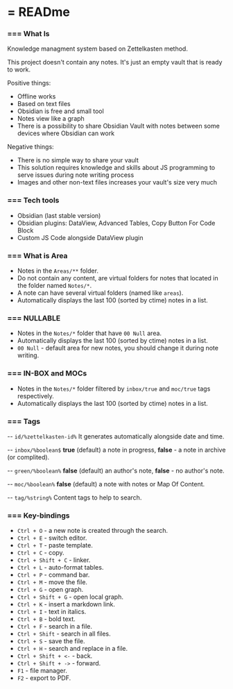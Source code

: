 # = READme

### === What Is

Knowledge managment system based on Zettelkasten method.

This project doesn't contain any notes. It's just an empty vault that is ready to work.

Positive things:
- Offline works
- Based on text files
- Obsidian is free and small tool
- Notes view like a graph
- There is a possibility to share Obsidian Vault with notes between some devices where Obsidian can work

Negative things:
- There is no simple way to share your vault
- This solution requires knowledge and skills about JS programming to serve issues during note writing process
- Images and other non-text files increases your vault's size very much

### === Tech tools

- Obsidian (last stable version)
- Obsidian plugins: DataView, Advanced Tables, Copy Button For Code Block
- Custom JS Code alongside DataView plugin

### === What is Area
- Notes in the `Areas/**` folder.
- Do not contain any content, are virtual folders for notes that located in the folder named `Notes/*`.
- A note can have several virtual folders (named like `areas`).
- Automatically displays the last 100 (sorted by ctime) notes in a list.

### === NULLABLE
- Notes in the  `Notes/*` folder that have `00 Null` area.
- Automatically displays the last 100 (sorted by ctime) notes in a list.
- `00 Null` - default area for new notes, you should change it during note writing.

### === IN-BOX and MOCs
- Notes in the `Notes/*` folder filtered by `inbox/true` and `moc/true` tags respectively.
- Automatically displays the last 100 (sorted by ctime) notes in a list.

### === Tags

-- `id/%zettelkasten-id%`
It generates automatically alongside date and time.

-- `inbox/%boolean$`
**true** (default) a note in progress, **false** - a note in archive (or complited).

-- `green/%boolean%`
**false** (default) an author's note, **false** - no author's note.

-- `moc/%boolean%`
**false** (default) a note with notes or Map Of Content.

-- `tag/%string%`
Content tags to help to search.

### === Key-bindings

- `Ctrl + O` - a new note is created through the search.
- `Ctrl + E` - switch editor.
- `Ctrl + T` - paste template.
- `Ctrl + C` - copy.
- `Ctrl + Shift + C` - linker.
- `Ctrl + L` - auto-format tables.
- `Ctrl + P` - command bar.
- `Ctrl + M` - move the file.
- `Ctrl + G` - open graph.
- `Ctrl + Shift + G` - open local graph.
- `Ctrl + K` - insert a markdown link.
- `Ctrl + I` - text in italics.
- `Ctrl + B` - bold text.
- `Ctrl + F` - search in a file.
- `Ctrl + Shift` - search in all files.
- `Ctrl + S` - save the file.
- `Ctrl + H` - search and replace in a file.
- `Ctrl + Shift + <-` - back.
- `Ctrl + Shift + ->` - forward.
- `F1` - file manager.
- `F2` - export to PDF.